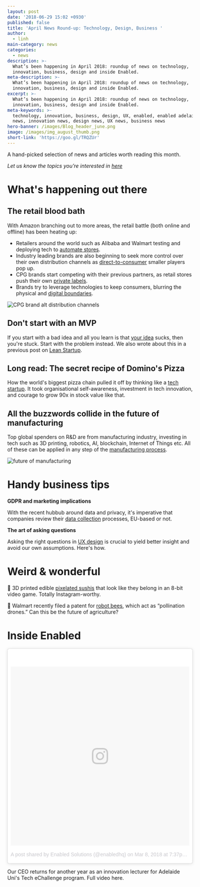 ```yaml
---
layout: post
date: '2018-06-29 15:02 +0930'
published: false
title: 'April News Round-up: Technology, Design, Business '
author:
  - linh
main-category: news
categories:
  - news
description: >-
  What’s been happening in April 2018: roundup of news on technology,
  innovation, business, design and inside Enabled.
meta-description: >-
  What’s been happening in April 2018: roundup of news on technology,
  innovation, business, design and inside Enabled.
excerpt: >-
  What’s been happening in April 2018: roundup of news on technology,
  innovation, business, design and inside Enabled.
meta-keywords: >-
  technology, innovation, business, design, UX, enabled, enabled adelaide, tech
  news, innovation news, design news, UX news, business news
hero-banner: /images/Blog_header_june.png
image: /images/img_august_thumb.png
short-link: 'https://goo.gl/TRQZUr'
---
```

A hand-picked selection of news and articles worth reading this month.

_Let us know the topics you’re interested in [here](https://enabled1.typeform.com/to/YcdNts)_

# What's happening out there

## The retail blood bath

With Amazon branching out to more areas, the retail battle (both online and offline) has been heating up: 

- Retailers around the world such as Alibaba and Walmart testing and deploying tech to [automate stores](https://www.nytimes.com/2018/04/01/technology/retailer-stores-automation-amazon.html).
- Industry leading brands are also beginning to seek more control over their own distribution channels as [direct-to-consumer](http://www.adweek.com/brand-marketing/how-direct-to-consumer-brands-are-tearing-down-and-rebuilding-the-marketing-scene/) smaller players pop up.
- CPG brands start competing with their previous partners, as retail stores push their own [private labels](https://www.fooddive.com/news/grocery--nielsen-private-label-sales-grew-three-times-faster-than-national-brands/520958/).
- Brands try to leverage technologies to keep consumers, blurring the physical and [digital boundaries](https://blogs.gartner.com/robert-hetu/2018-gartnerrisnews-retail-technology-survey/).

![CPG brand alt distribution channels]({{site.baseurl}}/images/img_april_CPG.jpg)

## Don't start with an MVP 

If you start with a bad idea and all you learn is that [your idea](https://blog.leanstack.com/dont-start-with-an-mvp-aa883de5cd18) sucks, then you're stuck. Start with the problem instead. We also wrote about this in a previous post on [Lean Startup](http://blog.enabled.com.au/innovation-trap-lean-startup/). 

## Long read: The secret recipe of Domino's Pizza 

How the world's biggest pizza chain pulled it off by thinking like a [tech startup](https://producthabits.com/dominos-pizza-drove-90x-increase-stock-value-acting-like-tech-startup/). It took organisational self-awareness, investment in tech innovation, and courage to grow 90x in stock value like that. 

## All the buzzwords collide in the future of manufacturing

Top global spenders on R&D are from manufacturing industry, investing in tech such as 3D printing, robotics, AI, blockchain, Internet of Things etc. All of these can be applied in any step of the [manufacturing process](https://www.cbinsights.com/research/future-factory-manufacturing-tech-trends/ologies-2018/#387e65242995).  

![future of manufacturing]({{site.baseurl}}/images/img_april_manufacturing.png)

# Handy business tips

**GDPR and marketing implications**

With the recent hubbub around data and privacy, it's imperative that companies review their [data collection](https://www.reforge.com/blog/gdpr-growth-marketing) processes, EU-based or not.

**The art of asking questions**

Asking the right questions in [UX design](https://www.invisionapp.com/blog/asking-right-questions) is crucial to yield better insight and avoid our own assumptions. Here's how.

# Weird & wonderful

🍣 3D printed edible [pixelated sushis](https://mashable.com/2018/03/11/3d-printed-8-bit-sushi-sxsw/#vo1m.gj9kgq8) that look like they belong in an 8-bit video game. Totally Instagram-worthy.

🐝 Walmart recently filed a patent for [robot bees](https://www.weforum.org/agenda/2018/03/autonomous-robot-bees-are-being-patented-by-walmart), which act as “pollination drones.” Can this be the future of agriculture?

# Inside Enabled

<blockquote class="instagram-media" data-instgrm-permalink="https://www.instagram.com/p/BgFnAYNgMlF/" data-instgrm-version="8" style=" background:#FFF; border:0; border-radius:3px; box-shadow:0 0 1px 0 rgba(0,0,0,0.5),0 1px 10px 0 rgba(0,0,0,0.15); margin: 1px; max-width:658px; padding:0; width:99.375%; width:-webkit-calc(100% - 2px); width:calc(100% - 2px);"><div style="padding:8px;"> <div style=" background:#F8F8F8; line-height:0; margin-top:40px; padding:50.0% 0; text-align:center; width:100%;"> <div style=" background:url(data:image/png;base64,iVBORw0KGgoAAAANSUhEUgAAACwAAAAsCAMAAAApWqozAAAABGdBTUEAALGPC/xhBQAAAAFzUkdCAK7OHOkAAAAMUExURczMzPf399fX1+bm5mzY9AMAAADiSURBVDjLvZXbEsMgCES5/P8/t9FuRVCRmU73JWlzosgSIIZURCjo/ad+EQJJB4Hv8BFt+IDpQoCx1wjOSBFhh2XssxEIYn3ulI/6MNReE07UIWJEv8UEOWDS88LY97kqyTliJKKtuYBbruAyVh5wOHiXmpi5we58Ek028czwyuQdLKPG1Bkb4NnM+VeAnfHqn1k4+GPT6uGQcvu2h2OVuIf/gWUFyy8OWEpdyZSa3aVCqpVoVvzZZ2VTnn2wU8qzVjDDetO90GSy9mVLqtgYSy231MxrY6I2gGqjrTY0L8fxCxfCBbhWrsYYAAAAAElFTkSuQmCC); display:block; height:44px; margin:0 auto -44px; position:relative; top:-22px; width:44px;"></div></div><p style=" color:#c9c8cd; font-family:Arial,sans-serif; font-size:14px; line-height:17px; margin-bottom:0; margin-top:8px; overflow:hidden; padding:8px 0 7px; text-align:center; text-overflow:ellipsis; white-space:nowrap;"><a href="https://www.instagram.com/p/BgFnAYNgMlF/" style=" color:#c9c8cd; font-family:Arial,sans-serif; font-size:14px; font-style:normal; font-weight:normal; line-height:17px; text-decoration:none;" target="_blank">A post shared by Enabled Solutions (@enabledhq)</a> on <time style=" font-family:Arial,sans-serif; font-size:14px; line-height:17px;" datetime="2018-03-09T03:37:54+00:00">Mar 8, 2018 at 7:37pm PST</time></p></div></blockquote> <script async defer src="//www.instagram.com/embed.js"></script>

Our CEO returns for another year as an innovation lecturer for Adelaide Uni's Tech eChallenge program. Full video here.

